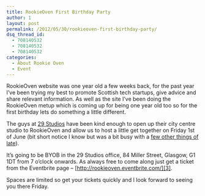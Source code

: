 ```yaml
---
title: RookieOven First Birthday Party
author: 1
layout: post
permalink: /2012/05/30/rookieoven-first-birthday-party/
dsq_thread_id:
  - 708140532
  - 708140532
  - 708140532
categories:
  - About Rookie Oven
  - Event
---
```

RookieOven website was one year old a few weeks back, for the past year I&#8217;ve been trying my best to promote Scottish tech startups, give advice and share relevant information. As well as the site I&#8217;ve been doing the RookieOven metup which is coming up for being one year old too so for the first birthday lets do something a little different.

The guys at [29 Studios][1] have been kind enough to open up their city centre studio to RookieOven and allow us to host a little get together on Friday 1st of June (bit short notice I know but was a bit busy with a [few other things of late][2]).

It&#8217;s going to be BYOB in the 29 Studios office, 84 Miller Street, Glasgow, G1 1DT from 7 o&#8217;clock onwards. As always free to come along just get a ticket from the Eventbrite page &#8211; [http://rookieoven.eventbrite.com/][3].

Spaces are limited so get your tickets quickly and I look forward to seeing you there Friday.

 [1]: http://www.29studios.com/
 [2]: http://rookieoven.com/2012/05/28/startup-weekend-glasgow-the-results/ "Startup Weekend Glasgow: The Results"
 [3]: http://rookieoven.eventbrite.com/ "RookieOven Eventbrite"
